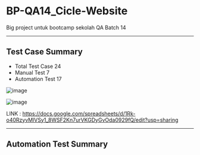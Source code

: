 # BP-QA14_Cicle-Website
Big project untuk bootcamp sekolah QA Batch 14

---

## Test Case Summary

* Total Test Case 24
* Manual Test 7
* Automation Test 17

![image](https://user-images.githubusercontent.com/62463174/194304286-3d8df15d-a94e-4758-a803-e37a5db5804b.png)

![image](https://user-images.githubusercontent.com/62463174/194304308-e50a7517-b669-43f6-aa71-da4f694bb630.png)

LINK : https://docs.google.com/spreadsheets/d/1Rk-o40RzyvMlVSy1_8WSF2Kn7urVKGDyGvOda0929fQ/edit?usp=sharing

---

## Automation Test Summary

